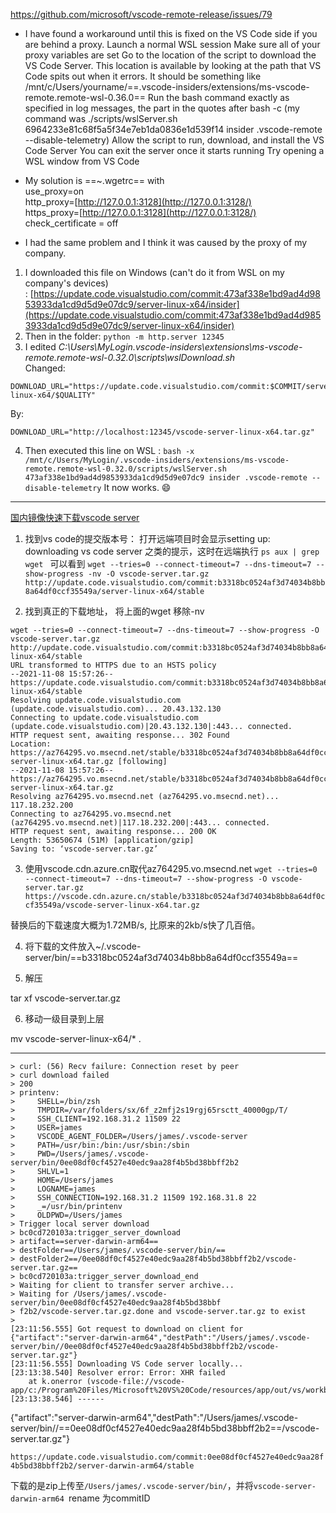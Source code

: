 https://github.com/microsoft/vscode-remote-release/issues/79
- I have found a workaround until this is fixed on the VS Code side if you are behind a proxy.
Launch a normal WSL session
Make sure all of your proxy variables are set
Go to the location of the script to download the VS Code Server. This location is available by looking at the path that VS Code spits out when it errors. It should be something like /mnt/c/Users/yourname/==.vscode-insiders/extensions/ms-vscode-remote.remote-wsl-0.36.0==
Run the bash command exactly as specified in log messages, the part in the quotes after bash -c (my command was ./scripts/wslServer.sh 6964233e81c68f5a5f34e7eb1da0836e1d539f14 insider .vscode-remote  --disable-telemetry)
Allow the script to run, download, and install the VS Code Server
You can exit the server once it starts running
Try opening a WSL window from VS Code

- My solution is ==~.wgetrc== with  
use_proxy=on  
http_proxy=[http://127.0.0.1:3128](http://127.0.0.1:3128/)  
https_proxy=[http://127.0.0.1:3128](http://127.0.0.1:3128/)  
check_certificate = off

- I had the same problem and I think it was caused by the proxy of my company.
1.  I downloaded this file on Windows (can't do it from WSL on my company's devices) : [https://update.code.visualstudio.com/commit:473af338e1bd9ad4d9853933da1cd9d5d9e07dc9/server-linux-x64/insider](https://update.code.visualstudio.com/commit:473af338e1bd9ad4d9853933da1cd9d5d9e07dc9/server-linux-x64/insider)
2.  Then in the folder: `python -m http.server 12345`
3.  I edited _C:\Users\MyLogin\.vscode-insiders\extensions\ms-vscode-remote.remote-wsl-0.32.0\scripts\wslDownload.sh_  
    Changed:
```
DOWNLOAD_URL="https://update.code.visualstudio.com/commit:$COMMIT/server-linux-x64/$QUALITY"
```
By:
```
DOWNLOAD_URL="http://localhost:12345/vscode-server-linux-x64.tar.gz"
```
4.  Then executed this line on WSL : `bash -x /mnt/c/Users/MyLogin/.vscode-insiders/extensions/ms-vscode-remote.remote-wsl-0.32.0/scripts/wslServer.sh 473af338e1bd9ad4d9853933da1cd9d5d9e07dc9 insider .vscode-remote --disable-telemetry`
It now works. 😄

--- 

[国内镜像快速下载vscode server](https://blog.csdn.net/liuck/article/details/121210043)

1. 找到vs code的提交版本号：
打开远端项目时会显示setting up: downloading vs code server 之类的提示，这时在远端执行
`ps aux | grep wget `
可以看到
`wget --tries=0 --connect-timeout=7 --dns-timeout=7 --show-progress -nv -O vscode-server.tar.gz   http://update.code.visualstudio.com/commit:b3318bc0524af3d74034b8bb8a64df0ccf35549a/server-linux-x64/stable `

2. 找到真正的下载地址， 将上面的wget 移除-nv
```
wget --tries=0 --connect-timeout=7 --dns-timeout=7 --show-progress -O vscode-server.tar.gz   http://update.code.visualstudio.com/commit:b3318bc0524af3d74034b8bb8a64df0ccf35549a/server-linux-x64/stable
URL transformed to HTTPS due to an HSTS policy
--2021-11-08 15:57:26--  https://update.code.visualstudio.com/commit:b3318bc0524af3d74034b8bb8a64df0ccf35549a/server-linux-x64/stable
Resolving update.code.visualstudio.com (update.code.visualstudio.com)... 20.43.132.130
Connecting to update.code.visualstudio.com (update.code.visualstudio.com)|20.43.132.130|:443... connected.
HTTP request sent, awaiting response... 302 Found
Location: https://az764295.vo.msecnd.net/stable/b3318bc0524af3d74034b8bb8a64df0ccf35549a/vscode-server-linux-x64.tar.gz [following]
--2021-11-08 15:57:26--  https://az764295.vo.msecnd.net/stable/b3318bc0524af3d74034b8bb8a64df0ccf35549a/vscode-server-linux-x64.tar.gz
Resolving az764295.vo.msecnd.net (az764295.vo.msecnd.net)... 117.18.232.200
Connecting to az764295.vo.msecnd.net (az764295.vo.msecnd.net)|117.18.232.200|:443... connected.
HTTP request sent, awaiting response... 200 OK
Length: 53650674 (51M) [application/gzip]
Saving to: ‘vscode-server.tar.gz’
```

3. 使用vscode.cdn.azure.cn取代az764295.vo.msecnd.net
`wget --tries=0 --connect-timeout=7 --dns-timeout=7 --show-progress -O vscode-server.tar.gz   https://vscode.cdn.azure.cn/stable/b3318bc0524af3d74034b8bb8a64df0ccf35549a/vscode-server-linux-x64.tar.gz`

替换后的下载速度大概为1.72MB/s, 比原来的2kb/s快了几百倍。

4. 将下载的文件放入~/.vscode-server/bin/==b3318bc0524af3d74034b8bb8a64df0ccf35549a==

5. 解压

tar xf vscode-server.tar.gz

6. 移动一级目录到上层

mv vscode-server-linux-x64/* .

---

```
> curl: (56) Recv failure: Connection reset by peer
> curl download failed
> 200
> printenv:
>     SHELL=/bin/zsh
>     TMPDIR=/var/folders/sx/6f_z2mfj2s19rgj65rsctt_40000gp/T/
>     SSH_CLIENT=192.168.31.2 11509 22
>     USER=james
>     VSCODE_AGENT_FOLDER=/Users/james/.vscode-server
>     PATH=/usr/bin:/bin:/usr/sbin:/sbin
>     PWD=/Users/james/.vscode-server/bin/0ee08df0cf4527e40edc9aa28f4b5bd38bbff2b2
>     SHLVL=1
>     HOME=/Users/james
>     LOGNAME=james
>     SSH_CONNECTION=192.168.31.2 11509 192.168.31.8 22
>     _=/usr/bin/printenv
>     OLDPWD=/Users/james
> Trigger local server download
> bc0cd720103a:trigger_server_download
> artifact==server-darwin-arm64==
> destFolder==/Users/james/.vscode-server/bin/==
> destFolder2==/0ee08df0cf4527e40edc9aa28f4b5bd38bbff2b2/vscode-server.tar.gz==   
> bc0cd720103a:trigger_server_download_end
> Waiting for client to transfer server archive...
> Waiting for /Users/james/.vscode-server/bin/0ee08df0cf4527e40edc9aa28f4b5bd38bbf
> f2b2/vscode-server.tar.gz.done and vscode-server.tar.gz to exist
> 
[23:11:56.555] Got request to download on client for {"artifact":"server-darwin-arm64","destPath":"/Users/james/.vscode-server/bin//0ee08df0cf4527e40edc9aa28f4b5bd38bbff2b2/vscode-server.tar.gz"}
[23:11:56.555] Downloading VS Code server locally...
[23:13:38.540] Resolver error: Error: XHR failed
    at k.onerror (vscode-file://vscode-app/c:/Program%20Files/Microsoft%20VS%20Code/resources/app/out/vs/workbench/workbench.desktop.main.js:95:2027)
[23:13:38.546] ------
```

{"artifact":"server-darwin-arm64","destPath":"/Users/james/.vscode-server/bin//==0ee08df0cf4527e40edc9aa28f4b5bd38bbff2b2==/vscode-server.tar.gz"}

`https://update.code.visualstudio.com/commit:0ee08df0cf4527e40edc9aa28f4b5bd38bbff2b2/server-darwin-arm64/stable`

下载的是zip上传至`/Users/james/.vscode-server/bin/`，并将`vscode-server-darwin-arm64 `rename 为commitID